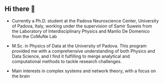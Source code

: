 ## Hi there 👋

- Currently a Ph.D. student at the Padova Neuroscience Center, University of Padova, Italy, working under the supervision of Samir Suweis from the Laboratory of Interdisciplinary Physics and Manlio De Domenico from the CoMuNe Lab

- M.Sc. in Physics of Data at the University of Padova. This program provided me with a comprehensive understanding of both Physics and Data Science, and I find it fulfilling to merge analytical and computational methods to tackle research challenges.

- Main interests in complex systems and network theory, with a focus on the brain

<!--
**gbarzon/gbarzon** is a ✨ _special_ ✨ repository because its `README.md` (this file) appears on your GitHub profile.

Here are some ideas to get you started:

- 🔭 I’m currently working on ...
- 🌱 I’m currently learning ...
- 👯 I’m looking to collaborate on ...
- 🤔 I’m looking for help with ...
- 💬 Ask me about ...
- 📫 How to reach me: ...
- 😄 Pronouns: ...
- ⚡ Fun fact: ...
-->
